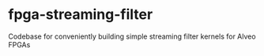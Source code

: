 # fpga-streaming-filter
Codebase for conveniently building simple streaming filter kernels for Alveo FPGAs

